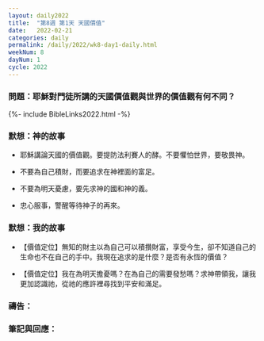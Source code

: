 ```yaml
---
layout: daily2022
title:  "第8週 第1天 天國價值"
date:   2022-02-21
categories: daily
permalink: /daily/2022/wk8-day1-daily.html
weekNum: 8
dayNum: 1
cycle: 2022
---
```


### 問題：耶穌對門徒所講的天國價值觀與世界的價值觀有何不同？

{%- include BibleLinks2022.html -%}

### 默想：神的故事 
+ 耶穌講論天國的價值觀。要提防法利賽人的酵。不要懼怕世界，要敬畏神。

+ 不要為自己積財，而要追求在神裡面的富足。

+ 不要為明天憂慮，要先求神的國和神的義。

+ 忠心服事，警醒等待神子的再來。

### 默想：我的故事
+ 【價值定位】無知的財主以為自己可以積攢財富，享受今生，卻不知道自己的生命也不在自己的手中。我現在追求的是什麼？是否有永恆的價值？

+ 【價值定位】我在為明天擔憂嗎？在為自己的需要發愁嗎？求神帶領我，讓我更加認識祂，從祂的應許裡尋找到平安和滿足。

### 禱告：

### 筆記與回應：
